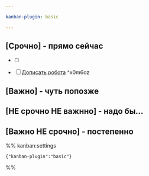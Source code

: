 ```yaml
---

kanban-plugin: basic

---
```


## [Срочно] - прямо сейчас

- [ ] 
- [ ] [Дописать робота](Дописать%20робота.md) ^x0m6oz


## [Важно] - чуть попозже



## [НЕ срочно НЕ важнно] - надо бы...



## [Важно НЕ срочно] - постепенно





%% kanban:settings
```
{"kanban-plugin":"basic"}
```
%%